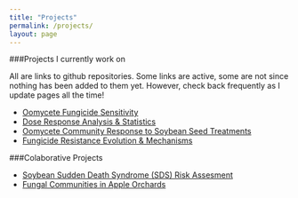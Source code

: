 ```yaml
---
title: "Projects"
permalink: /projects/
layout: page
---
```


###Projects I currently work on

All are links to github repositories. Some links are active, some are not since nothing has been added to them yet. However, check back frequently as I update pages all the time! 

* [Oomycete Fungicide Sensitivity](https://github.com/noelzach/Community_Fungicide_Sensitivity/blob/master/README.md)
* [Dose Response Analysis & Statistics](https://github.com/noelzach/fungalEC)
* [Oomycete Community Response to Soybean Seed Treatments]()
* [Fungicide Resistance Evolution & Mechanisms]()

###Colaborative Projects

* [Soybean Sudden Death Syndrome (SDS) Risk Assesment](https://github.com/rothmi12/SDS-Risk-Assessment)
* [Fungal Communities in Apple Orchards](https://github.com/noelzach/Fungal-ITS-Apple-Roots)

